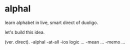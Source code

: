 # alphal
learn alphabet in live, smart direct of duoligo. 


let's build this idea.

 (ver. direct).
-alphal 
 -at-all 
   -ios logic
   ...
 -mean
  ...
 -memo
  ...

